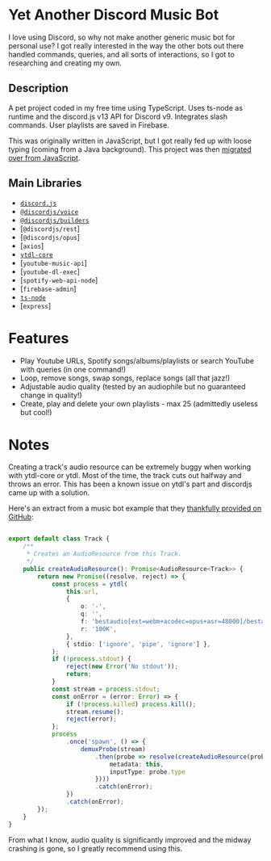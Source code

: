 # Yet Another Discord Music Bot
I love using Discord, so why not make another generic music bot for personal use? I got really interested in the way the other bots out there handled commands, queries, and all sorts of interactions, so I got to researching and creating my own.

## Description
A pet project coded in my free time using TypeScript. Uses ts-node as runtime and the discord.js v13 API for Discord v9. Integrates slash commands. User playlists are saved in Firebase.

This was originally written in JavaScript, but I got really fed up with loose typing (coming from a Java background). This project was then [migrated over from JavaScript].

## Main Libraries
- [`discord.js`]
- [`@discordjs/voice`]
- [`@discordjs/builders`]
- [`@discordjs/rest`]
- [`@discordjs/opus`]
- [`axios`]
- [`ytdl-core`]
- [`youtube-music-api`]
- [`youtube-dl-exec`]
- [`spotify-web-api-node`]
- [`firebase-admin`]
- [`ts-node`]
- [`express`]

# Features
- Play Youtube URLs, Spotify songs/albums/playlists or search YouTube with queries (in one command!)
- Loop, remove songs, swap songs, replace songs (all that jazz!)
- Adjustable audio quality (tested by an audiophile but no guaranteed change in quality!)
- Create, play and delete your own playlists - max 25 (admittedly useless but cool!)

# Notes
Creating a track's audio resource can be extremely buggy when working with ytdl-core or ytdl. Most of the time, the track cuts out halfway and throws an error. This has been a known issue on ytdl's part and discordjs came up with a solution.

Here's an extract from a music bot example that they [thankfully provided on GitHub]:
```ts

export default class Track {
    /**
     * Creates an AudioResource from this Track.
     */
    public createAudioResource(): Promise<AudioResource<Track>> {
        return new Promise((resolve, reject) => {
            const process = ytdl(
                this.url,
                {
                    o: '-',
                    q: '',
                    f: 'bestaudio[ext=webm+acodec=opus+asr=48000]/bestaudio',
                    r: '100K',
                },
                { stdio: ['ignore', 'pipe', 'ignore'] },
            );
            if (!process.stdout) {
                reject(new Error('No stdout'));
                return;
            }
            const stream = process.stdout;
            const onError = (error: Error) => {
                if (!process.killed) process.kill();
                stream.resume();
                reject(error);
            };
            process
                .once('spawn', () => {
                    demuxProbe(stream)
                        .then(probe => resolve(createAudioResource(probe.stream, {
                            metadata: this,
                            inputType: probe.type
                        })))
                        .catch(onError);
                })
                .catch(onError);
        });
    }
}
```

From what I know, audio quality is significantly improved and the midway crashing is gone, so I greatly recommend using this.

[migrated over from JavaScript]: https://github.com/Shockch4rge/js-discord-bitjam
[`discord.js`]: https://www.npmjs.com/package/discord.js
[`@discordjs/voice`]: https://www.npmjs.com/package/@discordjs/voice
[`@discordjs/builders`]: https://www.npmjs.com/package/@discordjs/builders
[`ts-node`]: https://www.npmjs.com/package/ts-node
[`ytdl-core`]: https://www.npmjs.com/package/ytdl-core
[thankfully provided on GitHub]: https://github.com/discordjs/voice/tree/3dabc30fca79212809d1191e0c2f2b54c3f8cdc7/examples/music-bot
